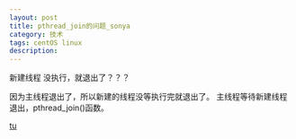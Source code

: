 ```yaml
---
layout: post
title: pthread_join的问题_sonya
category: 技术
tags: centOS linux
description: 
---
```



新建线程 没执行，就退出了？？？

因为主线程退出了，所以新建的线程没等执行完就退出了。
主线程等待新建线程退出，pthread_join()函数。


[tu](https://sonya1.github.io/assets/img/blog/thread_join.png)
~~~

~~~